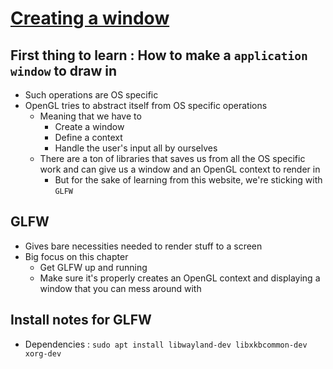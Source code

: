# [Creating a window](https://learnopengl.com/Getting-started/Creating-a-window)

## First thing to learn : How to make a `application window` to draw in
- Such operations are OS specific 
- OpenGL tries to abstract itself from OS specific operations 
  - Meaning that we have to 
    - Create a window 
    - Define a context
    - Handle the user's input all by ourselves    
  - There are a ton of libraries that saves us from all the OS specific work and can give us a window and an OpenGL context to render in
    - But for the sake of learning from this website, we're sticking with `GLFW`

## GLFW
- Gives bare necessities needed to render stuff to a screen
- Big focus on this chapter 
  - Get GLFW up and running 
  - Make sure it's properly creates an OpenGL context and displaying a window that you can mess around with

## Install notes for GLFW
- Dependencies : `sudo apt install libwayland-dev libxkbcommon-dev xorg-dev`